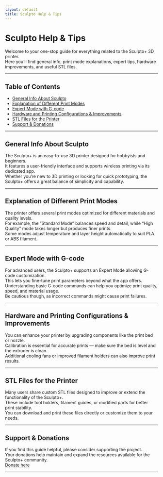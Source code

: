 ```yaml
---
layout: default
title: Sculpto Help & Tips
---
```


# Sculpto Help & Tips

Welcome to your one-stop guide for everything related to the Sculpto+ 3D printer.  
Here you’ll find general info, print mode explanations, expert tips, hardware improvements, and useful STL files.

---

## Table of Contents

- [General Info About Sculpto](#general-info-about-sculpto)
- [Explanation of Different Print Modes](#explanation-of-different-print-modes)
- [Expert Mode with G-code](#expert-mode-with-g-code)
- [Hardware and Printing Configurations & Improvements](#hardware-and-printing-configurations--improvements)
- [STL Files for the Printer](#stl-files-for-the-printer)
- [Support & Donations](#support--donations)

---

## General Info About Sculpto

The Sculpto+ is an easy-to-use 3D printer designed for hobbyists and beginners.  
It features a user-friendly interface and supports wireless printing via its dedicated app.  
Whether you’re new to 3D printing or looking for quick prototyping, the Sculpto+ offers a great balance of simplicity and capability.

---

## Explanation of Different Print Modes

The printer offers several print modes optimized for different materials and quality levels.  
For example, the “Standard Mode” balances speed and detail, while “High Quality” mode takes longer but produces finer prints.  
Some modes adjust temperature and layer height automatically to suit PLA or ABS filament.

---

## Expert Mode with G-code

For advanced users, the Sculpto+ supports an Expert Mode allowing G-code customization.  
This lets you fine-tune print parameters beyond what the app offers.  
Understanding basic G-code commands can help you optimize print quality, speed, and material usage.  
Be cautious though, as incorrect commands might cause print failures.

---

## Hardware and Printing Configurations & Improvements

You can enhance your printer by upgrading components like the print bed or nozzle.  
Calibration is essential for accurate prints — make sure the bed is level and the extruder is clean.  
Additional cooling fans or improved filament holders can also improve print results.

---

## STL Files for the Printer

Many users share custom STL files designed to improve or extend the functionality of the Sculpto+.  
These include tool holders, filament guides, or modified parts for better print stability.  
You can download and print these files directly or customize them to your needs.

---

## Support & Donations

If you find this guide helpful, please consider supporting the project.  
Your donations help maintain and expand the resources available for the Sculpto+ community.  
[Donate here](donate.html)

---